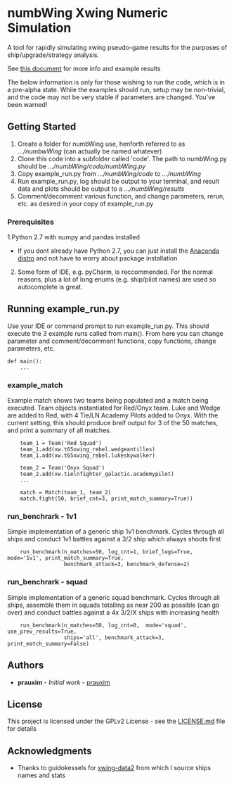 # numbWing Xwing Numeric Simulation

A tool for rapidly simulating xwing pseudo-game results for the purposes of ship/upgrade/strategy analysis.

See [this document](https://docs.google.com/spreadsheets/d/14rDknbYPsOkddNqUFo6Hhg7zirp3nfhr2oQcfwgp-ZU/edit?usp=sharing) for more info and example results

The below information is only for those wishing to run the code, which is in a pre-alpha state. While the examples should run, setup may be non-trivial, and the code may not be very stable if parameters are changed. You've been warned!

## Getting Started

1. Create a folder for numbWing use, henforth referred to as *.../numbwWing* (can actually be named whatever)
2. Clone this code into a subfolder called 'code'. The path to numbWing.py should be *.../numbWing/code/numbWing.py*
3. Copy example_run.py from *.../numbWing/code* to *.../numbWing*
4. Run example_run.py, log should be output to your terminal, and result data and plots should be output to a *.../numbWing/results*
5. Comment/decomment various function, and change parameters, rerun, etc. as desired in your copy of example_run.py

### Prerequisites
1.Python 2.7 with numpy and pandas installed
 - If you dont already have Python 2.7, you can just install the [Anaconda distro](https://repo.anaconda.com/archive/Anaconda2-5.3.0-Windows-x86_64.exe) and not have to worry about package installation
2. Some form of IDE,  e.g. pyCharm, is reccommended. For the normal reasons, plus a lot of long enums (e.g. ship/pilot names) are used so autocomplete is great.


## Running example_run.py

Use your IDE or command prompt to run example_run.py. This should execute the 3 example runs called from main(). From here you can change parameter and comment/decomment functions, copy functions, change parameters, etc.
```
def main():
	...
```

### example_match

Example match shows two teams being populated and a match being executed. Team objects instantiated for Red/Onyx team. Luke and Wedge are added to Red, with 4 Tie/LN Academy Pilots added to Onyx. With the current setting, this should produce breif output for 3 of the 50 matches, and print a summary of all matches.

```
	team_1 = Team('Red Squad')
	team_1.add(xw.t65xwing_rebel.wedgeantilles)
    team_1.add(xw.t65xwing_rebel.lukeskywalker)

	team_2 = Team('Onyx Squad')
	team_2.add(xw.tielnfighter_galactic.academypilot)
	...
	
	match = Match(team_1, team_2)
	match.fight(50, brief_cnt=3, print_match_summary=True))
```

### run_benchrark - 1v1

Simple implementation of a generic ship 1v1 benchmark. Cycles through all ships and conduct 1v1 battles against a 3/2 ship which always shoots first

```
    run_benchmark(n_matches=50, log_cnt=1, brief_logs=True, mode='1v1', print_match_summary=True,
                  benchmark_attack=3, benchmark_defense=2)
```

### run_benchrark - squad

Simple implementation of a generic squad benchmark. Cycles through all ships, assemble them in squads totalling as near 200 as possible (can go over) and conduct battles against a 4x 3/2/X ships with increasing health

```
    run_benchmark(n_matches=50, log_cnt=0,  mode='squad', use_prev_results=True,
                  ships='all', benchmark_attack=3, print_match_summary=False)
```

## Authors

* **prauxim** - *Initial work* - [prauxim](https://github.com/prauxim)

## License

This project is licensed under the GPLv2 License - see the [LICENSE.md](LICENSE.md) file for details

## Acknowledgments

* Thanks to guidokessels for [xwing-data2](https://github.com/guidokessels/xwing-data2) from which I source ships names and stats 

